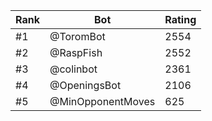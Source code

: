 Rank|Bot|Rating
---|---|---
#1|@ToromBot|2554
#2|@RaspFish|2552
#3|@colinbot|2361
#4|@OpeningsBot|2106
#5|@MinOpponentMoves|625
